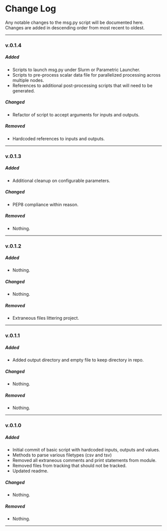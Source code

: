 # Change Log

Any notable changes to the msg.py script will be documented here.
Changes are added in descending order from most recent to oldest.

---
### v.0.1.4

##### Added
- Scripts to launch msg.py under Slurm or Parametric Launcher.
- Scripts to pre-process scalar data file for parallelized processing across multiple nodes.
- References to additional post-processing scripts that will need to be generated. 

##### Changed
- Refactor of script to accept arguments for inputs and outputs. 

##### Removed
- Hardcoded references to inputs and outputs. 

___
### v.0.1.3

##### Added
- Additional cleanup on configurable parameters.

##### Changed
- PEP8 compliance within reason.

##### Removed
- Nothing.

*** 
### v.0.1.2

##### Added
- Nothing.

##### Changed
- Nothing.

##### Removed
- Extraneous files littering project.

---
### v.0.1.1

##### Added
- Added output directory and empty file to keep directory in repo.

##### Changed
- Nothing.

##### Removed
- Nothing.

---
### v.0.1.0

##### Added
- Initial commit of basic script with hardcoded inputs, outputs and values.
- Methods to parse various filetypes (csv and tsv)
- Removed all extraneous comments and print statements from module.
- Removed files from tracking that should not be tracked.
- Updated readme.

##### Changed
- Nothing.

##### Removed
- Nothing.

---

